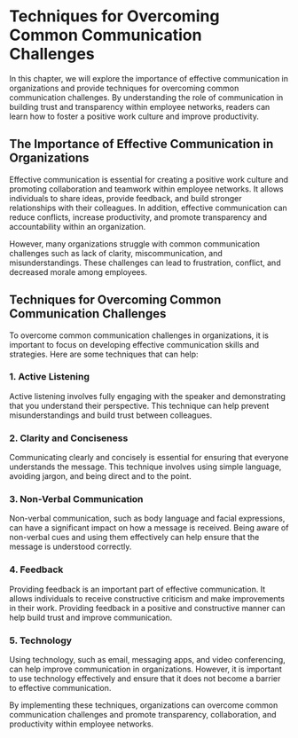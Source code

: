 Techniques for Overcoming Common Communication Challenges
================================================================================================================

In this chapter, we will explore the importance of effective communication in organizations and provide techniques for overcoming common communication challenges. By understanding the role of communication in building trust and transparency within employee networks, readers can learn how to foster a positive work culture and improve productivity.

The Importance of Effective Communication in Organizations
----------------------------------------------------------

Effective communication is essential for creating a positive work culture and promoting collaboration and teamwork within employee networks. It allows individuals to share ideas, provide feedback, and build stronger relationships with their colleagues. In addition, effective communication can reduce conflicts, increase productivity, and promote transparency and accountability within an organization.

However, many organizations struggle with common communication challenges such as lack of clarity, miscommunication, and misunderstandings. These challenges can lead to frustration, conflict, and decreased morale among employees.

Techniques for Overcoming Common Communication Challenges
---------------------------------------------------------

To overcome common communication challenges in organizations, it is important to focus on developing effective communication skills and strategies. Here are some techniques that can help:

### 1. Active Listening

Active listening involves fully engaging with the speaker and demonstrating that you understand their perspective. This technique can help prevent misunderstandings and build trust between colleagues.

### 2. Clarity and Conciseness

Communicating clearly and concisely is essential for ensuring that everyone understands the message. This technique involves using simple language, avoiding jargon, and being direct and to the point.

### 3. Non-Verbal Communication

Non-verbal communication, such as body language and facial expressions, can have a significant impact on how a message is received. Being aware of non-verbal cues and using them effectively can help ensure that the message is understood correctly.

### 4. Feedback

Providing feedback is an important part of effective communication. It allows individuals to receive constructive criticism and make improvements in their work. Providing feedback in a positive and constructive manner can help build trust and improve communication.

### 5. Technology

Using technology, such as email, messaging apps, and video conferencing, can help improve communication in organizations. However, it is important to use technology effectively and ensure that it does not become a barrier to effective communication.

By implementing these techniques, organizations can overcome common communication challenges and promote transparency, collaboration, and productivity within employee networks.
